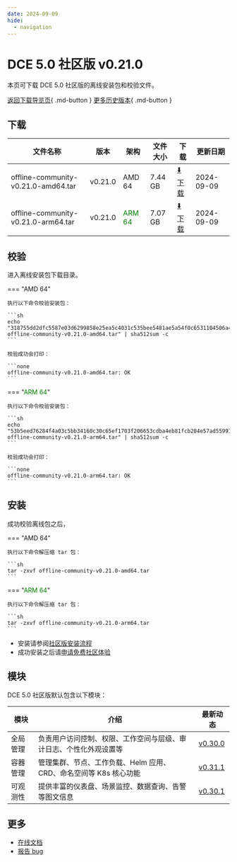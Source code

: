 ```yaml
---
date: 2024-09-09
hide:
  - navigation
---
```


# DCE 5.0 社区版 v0.21.0

本页可下载 DCE 5.0 社区版的离线安装包和校验文件。

[返回下载导览页](../index.md){ .md-button } [更多历史版本](./dce5-installer-history.md){ .md-button }

## 下载

| 文件名称 | 版本 | 架构 | 文件大小 | 下载 | 更新日期 |
| ------- | --- | ---- | ------ | --- | ------- |
| offline-community-v0.21.0-amd64.tar | v0.21.0 | AMD 64 | 7.44 GB | [:arrow_down: 下载](https://qiniu-download-public.daocloud.io/DaoCloud_Enterprise/dce5/offline-community-v0.21.0-amd64.tar) | 2024-09-09 |
| offline-community-v0.21.0-arm64.tar | v0.21.0 | <font color="green">ARM 64</font> | 7.07 GB | [:arrow_down: 下载](https://qiniu-download-public.daocloud.io/DaoCloud_Enterprise/dce5/offline-community-v0.21.0-arm64.tar) | 2024-09-09 |

## 校验

进入离线安装包下载目录。

=== "AMD 64"

    执行以下命令校验安装包：

    ```sh
    echo "318755dd2dfc5587e03d6299858e25ea5c4031c535bee5481ae5a54f0c6531104506a42414cd07c4bf1ee86d38d240bf158e00f95a8fc32bbe0d50f87bead014  offline-community-v0.21.0-amd64.tar" | sha512sum -c
    ```

    校验成功会打印：

    ```none
    offline-community-v0.21.0-amd64.tar: OK
    ```

=== "<font color="green">ARM 64</font>"

    执行以下命令校验安装包：

    ```sh
    echo "53b5eed76284f4a03c5bb34160c30c65ef1703f206653cdba4eb81fcb204e57ad55991cdf89bbc4ecb3e64fbbb172dba501e8e36cd176e4d005b996c4c0e0043  offline-community-v0.21.0-arm64.tar" | sha512sum -c
    ```

    校验成功会打印：

    ```none
    offline-community-v0.21.0-arm64.tar: OK
    ```

## 安装

成功校验离线包之后，

=== "AMD 64"

    执行以下命令解压缩 tar 包：

    ```sh
    tar -zxvf offline-community-v0.21.0-amd64.tar
    ```

=== "<font color="green">ARM 64</font>"

    执行以下命令解压缩 tar 包：

    ```sh
    tar -zxvf offline-community-v0.21.0-arm64.tar
    ```

- 安装请参阅[社区版安装流程](../../install/community/k8s/online.md#_2)
- 成功安装之后请[申请免费社区体验](../../dce/license0.md)

## 模块

DCE 5.0 社区版默认包含以下模块：

| 模块     | 介绍            | 最新动态         |
| -------- | -------------- | -------------- |
| 全局管理 | 负责用户访问控制、权限、工作空间与层级、审计日志、个性化外观设置等 | [v0.30.0](../../ghippo/intro/release-notes.md#v0300) |
| 容器管理 | 管理集群、节点、工作负载、Helm 应用、CRD、命名空间等 K8s 核心功能 | [v0.31.1](../../kpanda/intro/release-notes.md#v0310) |
| 可观测性 | 提供丰富的仪表盘、场景监控、数据查询、告警等图文信息 | [v0.30.1](../../insight/intro/release-notes.md#v0300) |

## 更多

- [在线文档](../../dce/index.md)
- [报告 bug](https://github.com/DaoCloud/DaoCloud-docs/issues)
